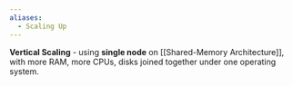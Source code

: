 ```yaml
---
aliases:
  - Scaling Up
---
```

**Vertical Scaling** - using **single node** on [[Shared-Memory Architecture]], with more RAM, more CPUs, disks  joined together under one operating system.